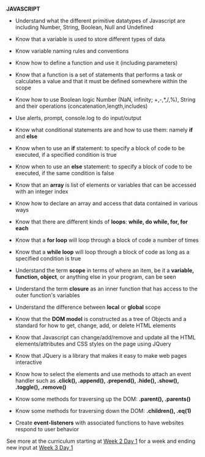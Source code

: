 **JAVASCRIPT**

- Understand what the different primitive datatypes of Javascript are including Number, String, Boolean, Null and Undefined

- Know that a variable is used to store different types of data

- Know variable naming rules and conventions

- Know how to define a function and use it (including parameters)

- Know that a function is a set of statements that performs a task or calculates a value and that it must be defined somewhere within the scope

- Know how to use Boolean logic Number (NaN, infinity; +,-,*,/,%), String and their operations (concatenation,length,includes)

- Use alerts, prompt, console.log to do input/output

- Know what conditional statements are and how to use them: namely **if** and **else**

- Know when to use an **if** statement: to specify a block of code to be executed, if a specified condition is true

- Know when to use an **else** statement: to specify a block of code to be executed, if the same condition is false

- Know that an **array** is list of elements or variables that can be accessed with an integer index

- Know how to declare an array and access that data contained in various ways

- Know that there are different kinds of **loops**: **while, do while, for, for each**

- Know that a **for loop** will loop through a block of code a number of times

- Know that a **while loop** will loop through a block of code as long as a specified condition is true

- Understand the term **scope** in terms of where an item, be it a **variable, function, object**, or anything else in your program, can be seen

- Understand the term **closure** as an inner function that has access to the outer function's variables

- Understand the difference between **local** or **global** scope

- Know that the **DOM model** is constructed as a tree of Objects and a standard for how to get, change, add, or delete HTML elements

- Know that Javascript can change/add/remove and update all the HTML elements/attributes and CSS styles on the page
using JQuery

- Know that JQuery is a library that makes it easy to make web pages interactive

- Know how to select the elements and use methods to attach an event handler such as **.click(), .append(), .prepend(), .hide(), .show(), .toggle(), .remove()**

- Know some methods for traversing up the DOM: **.parent(), .parents()**  

- Know some methods for traversing down the DOM: **.children(), .eq(1)**

- Create **event-listeners** with associated functions to have websites respond to user behavior

See more at the curriculum starting at [Week 2 Day 1](https://www.learnacademy.org/days/143) for a week and ending new input at [Week 3 Day 1](https://www.learnacademy.org/days/164)
